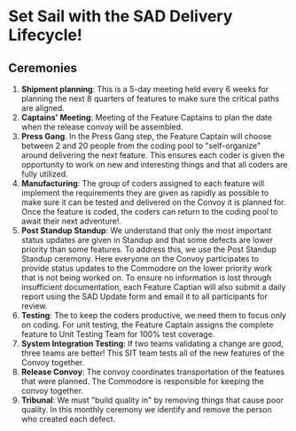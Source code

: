 # Set Sail with the SAD Delivery Lifecycle!

## Ceremonies

  1. **Shipment planning**: This is a 5-day meeting held every 6 weeks for planning the next 8 quarters of features to make sure the critical paths are aligned.
  1. **Captains' Meeting**: Meeting of the Feature Captains to plan the date when the release convoy will be assembled.
  1. **Press Gang**. In the Press Gang step, the Feature Captain will choose between 2 and 20 people from the coding pool to "self-organize" around delivering the next feature. This ensures each coder is given the opportunity to work on new and interesting things and that all coders are fully utilized.
  1. **Manufacturing**: The group of coders assigned to each feature will implement the requirements they are given as rapidly as possible to make sure it can be tested and delivered on the Convoy it is planned for. Once the feature is
 coded, the coders can return to the coding pool to await their next adventure!.
  1. **Post Standup Standup**: We understand that only the most important status updates are given in Standup and that
 some defects are lower priority than some features. To address this, we use the Post Standup Standup ceremony. Here
 everyone on the Convoy participates to provide status updates to the Commodore on the lower priority work that is not
 being worked on. To ensure no information is lost through insufficient documentation, each Feature Captian will also
 submit a daily report using the SAD Update form and email it to all participants for review.
  1. **Testing**: The to keep the coders productive, we need them to focus only on coding. For unit testing, the Feature Captain assigns the complete feature to Unit Testing Team for 100% test coverage.
  1. **System Integration Testing**: If two teams validating a change are good, three teams are better! This SIT team tests all of the new features of the Convoy together.
  1. **Release Convoy**: The convoy coordinates transportation of the features that were planned. The Commodore is responsible for keeping the convoy together.
  1. **Tribunal**: We must "build quality in" by removing things that cause poor quality. In this monthly ceremony we identify and remove the person who created each defect.
